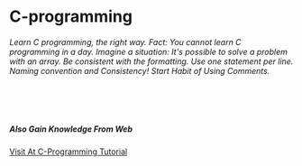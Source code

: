 # C-programming

<h6>Learn C programming, the right way. Fact: You cannot learn C programming in a day. Imagine a situation: It's possible to solve a problem with an array. Be consistent with the formatting. Use one statement per line. Naming convention and Consistency! Start Habit of Using Comments.</h6>
<br></br>
<h5>Also Gain Knowledge From Web</h5>
<a href="https://www.w3schools.in/c-tutorial/">Visit At C-Programming Tutorial</a> 
